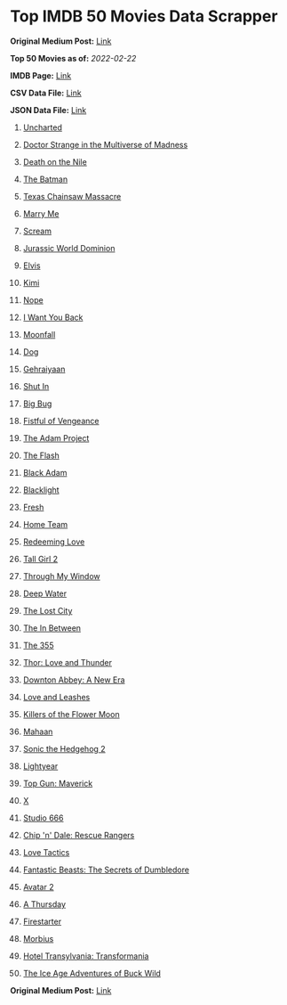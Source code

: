 # Top IMDB 50 Movies Data Scrapper

**Original Medium Post:** [Link](https://medium.com/@nishantsahoo/which-movie-should-i-watch-5c83a3c0f5b1) 

**Top 50 Movies as of:** _2022-02-22_

**IMDB Page:** [Link](http://www.imdb.com/search/title?release_date=2022,2022&title_type=feature)

**CSV Data File:** [Link](/Data/data.csv)

**JSON Data File:** [Link](/Data/data.json)

1. [Uncharted](https://www.imdb.com/title/tt1464335/?ref_=adv_li_tt)

2. [Doctor Strange in the Multiverse of Madness](https://www.imdb.com/title/tt9419884/?ref_=adv_li_tt)

3. [Death on the Nile](https://www.imdb.com/title/tt7657566/?ref_=adv_li_tt)

4. [The Batman](https://www.imdb.com/title/tt1877830/?ref_=adv_li_tt)

5. [Texas Chainsaw Massacre](https://www.imdb.com/title/tt11755740/?ref_=adv_li_tt)

6. [Marry Me](https://www.imdb.com/title/tt10223460/?ref_=adv_li_tt)

7. [Scream](https://www.imdb.com/title/tt11245972/?ref_=adv_li_tt)

8. [Jurassic World Dominion](https://www.imdb.com/title/tt8041270/?ref_=adv_li_tt)

9. [Elvis](https://www.imdb.com/title/tt3704428/?ref_=adv_li_tt)

10. [Kimi](https://www.imdb.com/title/tt14128670/?ref_=adv_li_tt)

11. [Nope](https://www.imdb.com/title/tt10954984/?ref_=adv_li_tt)

12. [I Want You Back](https://www.imdb.com/title/tt6462958/?ref_=adv_li_tt)

13. [Moonfall](https://www.imdb.com/title/tt5834426/?ref_=adv_li_tt)

14. [Dog](https://www.imdb.com/title/tt11252248/?ref_=adv_li_tt)

15. [Gehraiyaan](https://www.imdb.com/title/tt10733228/?ref_=adv_li_tt)

16. [Shut In](https://www.imdb.com/title/tt10131024/?ref_=adv_li_tt)

17. [Big Bug](https://www.imdb.com/title/tt11541872/?ref_=adv_li_tt)

18. [Fistful of Vengeance](https://www.imdb.com/title/tt14158554/?ref_=adv_li_tt)

19. [The Adam Project](https://www.imdb.com/title/tt2463208/?ref_=adv_li_tt)

20. [The Flash](https://www.imdb.com/title/tt0439572/?ref_=adv_li_tt)

21. [Black Adam](https://www.imdb.com/title/tt6443346/?ref_=adv_li_tt)

22. [Blacklight](https://www.imdb.com/title/tt14060094/?ref_=adv_li_tt)

23. [Fresh](https://www.imdb.com/title/tt13403046/?ref_=adv_li_tt)

24. [Home Team](https://www.imdb.com/title/tt14592064/?ref_=adv_li_tt)

25. [Redeeming Love](https://www.imdb.com/title/tt11365186/?ref_=adv_li_tt)

26. [Tall Girl 2](https://www.imdb.com/title/tt16085592/?ref_=adv_li_tt)

27. [Through My Window](https://www.imdb.com/title/tt14463484/?ref_=adv_li_tt)

28. [Deep Water](https://www.imdb.com/title/tt2180339/?ref_=adv_li_tt)

29. [The Lost City](https://www.imdb.com/title/tt13320622/?ref_=adv_li_tt)

30. [The In Between](https://www.imdb.com/title/tt8851148/?ref_=adv_li_tt)

31. [The 355](https://www.imdb.com/title/tt8356942/?ref_=adv_li_tt)

32. [Thor: Love and Thunder](https://www.imdb.com/title/tt10648342/?ref_=adv_li_tt)

33. [Downton Abbey: A New Era](https://www.imdb.com/title/tt11703710/?ref_=adv_li_tt)

34. [Love and Leashes](https://www.imdb.com/title/tt15553956/?ref_=adv_li_tt)

35. [Killers of the Flower Moon](https://www.imdb.com/title/tt5537002/?ref_=adv_li_tt)

36. [Mahaan](https://www.imdb.com/title/tt12472554/?ref_=adv_li_tt)

37. [Sonic the Hedgehog 2](https://www.imdb.com/title/tt12412888/?ref_=adv_li_tt)

38. [Lightyear](https://www.imdb.com/title/tt10298810/?ref_=adv_li_tt)

39. [Top Gun: Maverick](https://www.imdb.com/title/tt1745960/?ref_=adv_li_tt)

40. [X](https://www.imdb.com/title/tt13560574/?ref_=adv_li_tt)

41. [Studio 666](https://www.imdb.com/title/tt15374070/?ref_=adv_li_tt)

42. [Chip 'n' Dale: Rescue Rangers](https://www.imdb.com/title/tt3513500/?ref_=adv_li_tt)

43. [Love Tactics](https://www.imdb.com/title/tt14486678/?ref_=adv_li_tt)

44. [Fantastic Beasts: The Secrets of Dumbledore](https://www.imdb.com/title/tt4123432/?ref_=adv_li_tt)

45. [Avatar 2](https://www.imdb.com/title/tt1630029/?ref_=adv_li_tt)

46. [A Thursday](https://www.imdb.com/title/tt13028258/?ref_=adv_li_tt)

47. [Firestarter](https://www.imdb.com/title/tt1798632/?ref_=adv_li_tt)

48. [Morbius](https://www.imdb.com/title/tt5108870/?ref_=adv_li_tt)

49. [Hotel Transylvania: Transformania](https://www.imdb.com/title/tt9848626/?ref_=adv_li_tt)

50. [The Ice Age Adventures of Buck Wild](https://www.imdb.com/title/tt13634480/?ref_=adv_li_tt)

**Original Medium Post:** [Link](https://medium.com/@nishantsahoo/which-movie-should-i-watch-5c83a3c0f5b1) 
